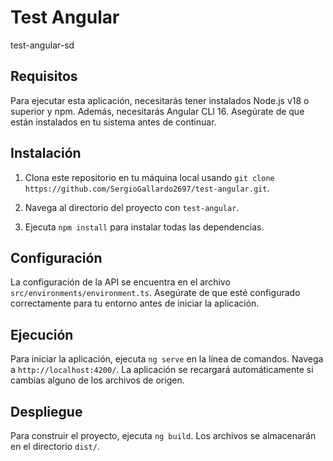 # Test Angular

test-angular-sd

## Requisitos

Para ejecutar esta aplicación, necesitarás tener instalados Node.js v18 o superior y npm. 
Además, necesitarás Angular CLI 16. Asegúrate de que están instalados en tu sistema antes de continuar.

## Instalación

1. Clona este repositorio en tu máquina local usando `git clone https://github.com/SergioGallardo2697/test-angular.git`.

2. Navega al directorio del proyecto con `test-angular`.

3. Ejecuta `npm install` para instalar todas las dependencias.

## Configuración

La configuración de la API se encuentra en el archivo `src/environments/environment.ts`. Asegúrate de que esté configurado correctamente para tu entorno antes de iniciar la aplicación.

## Ejecución

Para iniciar la aplicación, ejecuta `ng serve` en la línea de comandos. Navega a `http://localhost:4200/`. La aplicación se recargará automáticamente si cambias alguno de los archivos de origen.

## Despliegue

Para construir el proyecto, ejecuta `ng build`. Los archivos se almacenarán en el directorio `dist/`.